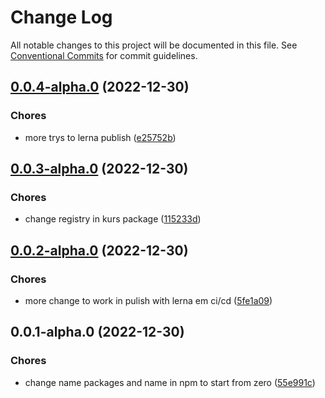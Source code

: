 # Change Log

All notable changes to this project will be documented in this file.
See [Conventional Commits](https://conventionalcommits.org) for commit guidelines.

## [0.0.4-alpha.0](https://github.com/Yokaito/kurs/compare/v0.0.3-alpha.0...v0.0.4-alpha.0) (2022-12-30)

### Chores

- more trys to lerna publish ([e25752b](https://github.com/Yokaito/kurs/commit/e25752b4c1822b7b7430e83e58341b1e9b49b6a5))

## [0.0.3-alpha.0](https://github.com/Yokaito/kurs/compare/v0.0.2-alpha.0...v0.0.3-alpha.0) (2022-12-30)

### Chores

- change registry in kurs package ([115233d](https://github.com/Yokaito/kurs/commit/115233dba9f3c0ffd59859dc37921dc55d009bf9))

## [0.0.2-alpha.0](https://github.com/Yokaito/kurs/compare/v0.0.1-alpha.0...v0.0.2-alpha.0) (2022-12-30)

### Chores

- more change to work in pulish with lerna em ci/cd ([5fe1a09](https://github.com/Yokaito/kurs/commit/5fe1a0959b8304eb84b4b55b852c45c33309e566))

## 0.0.1-alpha.0 (2022-12-30)

### Chores

- change name packages and name in npm to start from zero ([55e991c](https://github.com/Yokaito/kurs/commit/55e991c626b89969638aecb107eef8fe4c2796cd))
